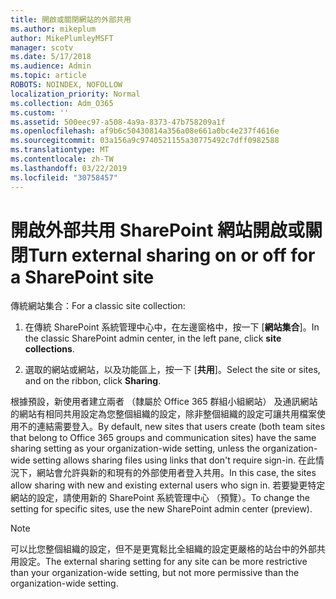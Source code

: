 ```yaml
---
title: 開啟或關閉網站的外部共用
ms.author: mikeplum
author: MikePlumleyMSFT
manager: scotv
ms.date: 5/17/2018
ms.audience: Admin
ms.topic: article
ROBOTS: NOINDEX, NOFOLLOW
localization_priority: Normal
ms.collection: Adm_O365
ms.custom: ''
ms.assetid: 500eec97-a508-4a9a-8373-47b758209a1f
ms.openlocfilehash: af9b6c50430814a356a08e661a0bc4e237f4616e
ms.sourcegitcommit: 03a156a9c9740521155a30775492c7dff0982588
ms.translationtype: MT
ms.contentlocale: zh-TW
ms.lasthandoff: 03/22/2019
ms.locfileid: "30758457"
---
```

# <a name="turn-external-sharing-on-or-off-for-a-sharepoint-site"></a><span data-ttu-id="81dbb-102">開啟外部共用 SharePoint 網站開啟或關閉</span><span class="sxs-lookup"><span data-stu-id="81dbb-102">Turn external sharing on or off for a SharePoint site</span></span>

<span data-ttu-id="81dbb-103">傳統網站集合：</span><span class="sxs-lookup"><span data-stu-id="81dbb-103">For a classic site collection:</span></span>
  
1. <span data-ttu-id="81dbb-104">在傳統 SharePoint 系統管理中心中，在左邊窗格中，按一下 [**網站集合**]。</span><span class="sxs-lookup"><span data-stu-id="81dbb-104">In the classic SharePoint admin center, in the left pane, click **site collections**.</span></span>
    
2. <span data-ttu-id="81dbb-105">選取的網站或網站，以及功能區上，按一下 [**共用**]。</span><span class="sxs-lookup"><span data-stu-id="81dbb-105">Select the site or sites, and on the ribbon, click **Sharing**.</span></span>
    
<span data-ttu-id="81dbb-106">根據預設，新使用者建立兩者 （隸屬於 Office 365 群組小組網站） 及通訊網站的網站有相同共用設定為您整個組織的設定，除非整個組織的設定可讓共用檔案使用不的連結需要登入。</span><span class="sxs-lookup"><span data-stu-id="81dbb-106">By default, new sites that users create (both team sites that belong to Office 365 groups and communication sites) have the same sharing setting as your organization-wide setting, unless the organization-wide setting allows sharing files using links that don't require sign-in.</span></span> <span data-ttu-id="81dbb-107">在此情況下，網站會允許與新的和現有的外部使用者登入共用。</span><span class="sxs-lookup"><span data-stu-id="81dbb-107">In this case, the sites allow sharing with new and existing external users who sign in.</span></span> <span data-ttu-id="81dbb-108">若要變更特定網站的設定，請使用新的 SharePoint 系統管理中心 （預覽）。</span><span class="sxs-lookup"><span data-stu-id="81dbb-108">To change the setting for specific sites, use the new SharePoint admin center (preview).</span></span>
  
> [!NOTE]
> <span data-ttu-id="81dbb-109">可以比您整個組織的設定，但不是更寬鬆比全組織的設定更嚴格的站台中的外部共用設定。</span><span class="sxs-lookup"><span data-stu-id="81dbb-109">The external sharing setting for any site can be more restrictive than your organization-wide setting, but not more permissive than the organization-wide setting.</span></span> 
  

